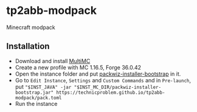 # tp2abb-modpack
Minecraft modpack

## Installation
* Download and install [MultiMC](https://multimc.org)
* Create a new profile with MC 1.16.5, Forge 36.0.42
* Open the instance folder and put [packwiz-installer-bootstrap](https://github.com/comp500/packwiz-installer-bootstrap/releases/tag/v0.0.3) in it.
* Go to `Edit Instance`, `Settings` and `Custom Commands` and in `Pre-launch`, put `"$INST_JAVA" -jar "$INST_MC_DIR/packwiz-installer-bootstrap.jar" https://technicproblem.github.io/tp2abb-modpack/pack.toml`
* Run the instance
